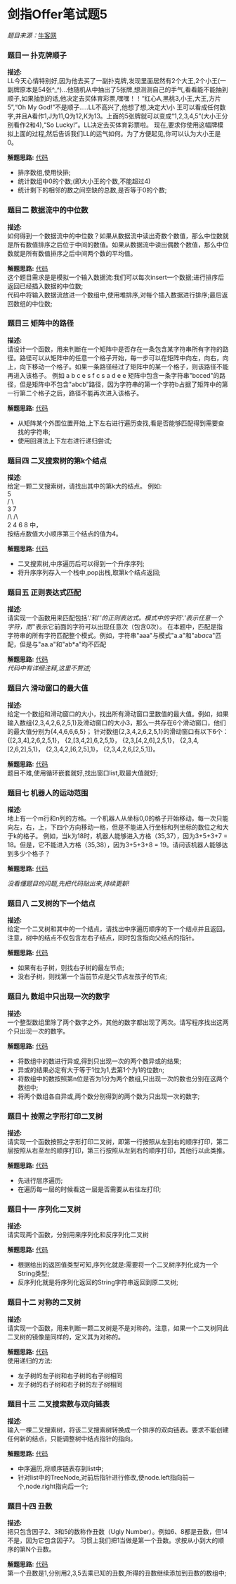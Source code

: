 # 剑指Offer笔试题5

*题目来源：*[牛客网](http://www.nowcoder.com/ta/coding-interviews?page=1)

### 题目一 扑克牌顺子

**描述:**  
LL今天心情特别好,因为他去买了一副扑克牌,发现里面居然有2个大王,2个小王(一副牌原本是54张^_^)...他随机从中抽出了5张牌,想测测自己的手气,看看能不能抽到顺子,如果抽到的话,他决定去买体育彩票,嘿嘿！！“红心A,黑桃3,小王,大王,方片5”,“Oh My God!”不是顺子.....LL不高兴了,他想了想,决定大\小 王可以看成任何数字,并且A看作1,J为11,Q为12,K为13。上面的5张牌就可以变成“1,2,3,4,5”(大小王分别看作2和4),“So Lucky!”。LL决定去买体育彩票啦。 现在,要求你使用这幅牌模拟上面的过程,然后告诉我们LL的运气如何。为了方便起见,你可以认为大小王是0。

**解题思路:** [代码](https://github.com/ToryangChen/OfferTest5/blob/master/src/CardContinue.java)  

 * 排序数组,使用快排;
 * 统计数组中0的个数;(即大小王的个数,不能超过4)
 * 统计剩下的相邻的数之间空缺的总数,是否等于0的个数;
 
### 题目二 数据流中的中位数

**描述:**  
如何得到一个数据流中的中位数？如果从数据流中读出奇数个数值，那么中位数就是所有数值排序之后位于中间的数值。如果从数据流中读出偶数个数值，那么中位数就是所有数值排序之后中间两个数的平均值。

**解题思路:** [代码](https://github.com/ToryangChen/OfferTest5/blob/master/src/GetMidInStream.java)  
这个题目需求是是模拟一个输入数据流:我们可以每次insert一个数据;进行排序后返回已经插入数据的中位数;  
代码中将输入数据流放进一个数组中,使用堆排序,对每个插入数据进行排序;最后返回数组的中位数;

### 题目三 矩阵中的路径

**描述:**  
请设计一个函数，用来判断在一个矩阵中是否存在一条包含某字符串所有字符的路径。路径可以从矩阵中的任意一个格子开始，每一步可以在矩阵中向左，向右，向上，向下移动一个格子。如果一条路径经过了矩阵中的某一个格子，则该路径不能再进入该格子。 例如 a b c e s f c s a d e e 矩阵中包含一条字符串"bcced"的路径，但是矩阵中不包含"abcb"路径，因为字符串的第一个字符b占据了矩阵中的第一行第二个格子之后，路径不能再次进入该格子。

**解题思路:** [代码](https://github.com/ToryangChen/OfferTest5/blob/master/src/HasPathInMatrix.java)  

   * 从矩阵某个外围位置开始,上下左右进行遍历查找,看是否能够匹配得到需要查找的字符串;
   * 使用回溯法上下左右进行递归尝试;

### 题目四 二叉搜索树的第k个结点 

**描述:**  
 给定一颗二叉搜索树，请找出其中的第k大的结点。 例如:  
     5  
    / \  
    3 7  
   /\ /\  
  2 4 6 8 中，  
 按结点数值大小顺序第三个结点的值为4。


**解题思路:** [代码](https://github.com/ToryangChen/OfferTest5/blob/master/src/KthNodeInTree.java)  

   * 二叉搜索树,中序遍历后可以得到一个升序序列;
   * 将升序序列存入一个栈中,pop出栈,取第k个结点返回;
   
### 题目五 正则表达式匹配

**描述:**  
请实现一个函数用来匹配包括'.'和'*'的正则表达式。模式中的字符'.'表示任意一个字符，而'*'表示它前面的字符可以出现任意次（包含0次）。 在本题中，匹配是指字符串的所有字符匹配整个模式。例如，字符串"aaa"与模式"a.a"和"ab*ac*a"匹配，但是与"aa.a"和"ab*a"均不匹配


**解题思路:** [代码](https://github.com/ToryangChen/OfferTest5/blob/master/src/Match.java)  
*代码中有详细注释,这里不赘述;* 
   
### 题目六 滑动窗口的最大值

**描述:**  
给定一个数组和滑动窗口的大小，找出所有滑动窗口里数值的最大值。例如，如果输入数组{2,3,4,2,6,2,5,1}及滑动窗口的大小3，那么一共存在6个滑动窗口，他们的最大值分别为{4,4,6,6,6,5}； 针对数组{2,3,4,2,6,2,5,1}的滑动窗口有以下6个： {[2,3,4],2,6,2,5,1}， {2,[3,4,2],6,2,5,1}， {2,3,[4,2,6],2,5,1}， {2,3,4,[2,6,2],5,1}， {2,3,4,2,[6,2,5],1}， {2,3,4,2,6,[2,5,1]}。

**解题思路:** [代码](https://github.com/ToryangChen/OfferTest5/blob/master/src/MaxInWindows.java)  
题目不难,使用循环嵌套就好,找出窗口list,取最大值就好;

### 题目七 机器人的运动范围

**描述:**  
地上有一个m行和n列的方格。一个机器人从坐标0,0的格子开始移动，每一次只能向左，右，上，下四个方向移动一格，但是不能进入行坐标和列坐标的数位之和大于k的格子。 例如，当k为18时，机器人能够进入方格（35,37），因为3+5+3+7 = 18。但是，它不能进入方格（35,38），因为3+5+3+8 = 19。请问该机器人能够达到多少个格子？

**解题思路:** [代码](https://github.com/ToryangChen/OfferTest5/blob/master/src/MoveingCount.java)  

*没看懂题目的问题,先把代码贴出来,持续更新!*

### 题目八 二叉树的下一个结点

**描述:**  
给定一个二叉树和其中的一个结点，请找出中序遍历顺序的下一个结点并且返回。注意，树中的结点不仅包含左右子结点，同时包含指向父结点的指针。

**解题思路:** [代码](https://github.com/ToryangChen/OfferTest5/blob/master/src/NextTreeNode.java)  

  * 如果有右子树，则找右子树的最左节点;
  * 没右子树，则找第一个当前节点是父节点左孩子的节点;
  
### 题目九 数组中只出现一次的数字

**描述:**  
一个整型数组里除了两个数字之外，其他的数字都出现了两次。请写程序找出这两个只出现一次的数字。

**解题思路:** [代码](https://github.com/ToryangChen/OfferTest5/blob/master/src/NumberAppearOnce.java)  

  * 将数组中的数进行异或,得到只出现一次的两个数异或的结果;
  * 异或的结果必定有大于等于1位为1,去第1个为1的位数n;
  * 将数组中的数按照第n位是否为1分为两个数组,只出现一次的数也分别在这两个数组中;
  * 将两个数组各自异或,两个数分别得到的两个数为只出现一次的数字;
  
### 题目十 按照之字形打印二叉树

**描述:**  
请实现一个函数按照之字形打印二叉树，即第一行按照从左到右的顺序打印，第二层按照从右至左的顺序打印，第三行按照从左到右的顺序打印，其他行以此类推。

**解题思路:** [代码](https://github.com/ToryangChen/OfferTest5/blob/master/src/PrintTree.java)  

  * 先进行层序遍历;
  * 在遍历每一层的时候看这一层是否需要从右往左打印;
  
### 题目十一 序列化二叉树

**描述:**  
请实现两个函数，分别用来序列化和反序列化二叉树

**解题思路:** [代码](https://github.com/ToryangChen/OfferTest5/blob/master/src/SerializeTree.java)  

  * 根据给出的返回值类型可知,序列化就是:需要将一个二叉树序列化成为一个String类型;
  * 反序列化就是将序列化返回的String字符串返回到原二叉树;
  
### 题目十二 对称的二叉树

**描述:**  
请实现一个函数，用来判断一颗二叉树是不是对称的。注意，如果一个二叉树同此二叉树的镜像是同样的，定义其为对称的。

**解题思路:** [代码](https://github.com/ToryangChen/OfferTest5/blob/master/src/SymmetricalTree.java)  
 使用递归的方法:
   
 * 左子树的左子树和右子树的右子树相同
 * 左子树的右子树和右子树的左子树相同

### 题目十三 二叉搜索数与双向链表

**描述:**  
输入一棵二叉搜索树，将该二叉搜索树转换成一个排序的双向链表。要求不能创建任何新的结点，只能调整树中结点指针的指向。

**解题思路:** [代码](https://github.com/ToryangChen/OfferTest5/blob/master/src/Tree2List.java)  

  * 中序遍历,将顺序链表存到list中;
  * 针对list中的TreeNode,对前后指针进行修改,使node.left指向前一个,node.right指向后一个;

### 题目十四 丑数

**描述:**  
把只包含因子2、3和5的数称作丑数（Ugly Number）。例如6、8都是丑数，但14不是，因为它包含因子7。 习惯上我们把1当做是第一个丑数。求按从小到大的顺序的第N个丑数。

**解题思路:** [代码](https://github.com/ToryangChen/OfferTest5/blob/master/src/UglyNumber.java)  
 第一个丑数是1,分别用2,3,5去乘已知的丑数,所得的丑数继续添加到丑数的数组中;